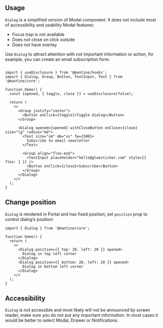 ## Usage

`Dialog` is a simplified version of Modal component. It does not include most of accessibility and usability Modal features:

-   Focus trap is not available
-   Does not close on click outside
-   Does not have overlay

Use `Dialog` to attract attention with not important information or action, for example, you can create an email subscription form:

```

import { useDisclosure } from '@mantine/hooks';
import { Dialog, Group, Button, TextInput, Text } from '@mantine/core';

function Demo() {
  const [opened, { toggle, close }] = useDisclosure(false);

  return (
    <>
      <Group justify="center">
        <Button onClick={toggle}>Toggle dialog</Button>
      </Group>

      <Dialog opened={opened} withCloseButton onClose={close} size="lg" radius="md">
        <Text size="sm" mb="xs" fw={500}>
          Subscribe to email newsletter
        </Text>

        <Group align="flex-end">
          <TextInput placeholder="hello@gluesticker.com" style={{ flex: 1 }} />
          <Button onClick={close}>Subscribe</Button>
        </Group>
      </Dialog>
    </>
  );
}
```

## Change position

`Dialog` is rendered in Portal and has fixed position, set `position` prop to control dialog’s position:

```tsx
import { Dialog } from '@mantine/core';

function Demo() {
  return (
    <>
      <Dialog position={{ top: 20, left: 20 }} opened>
        Dialog in top left corner
      </Dialog>
      <Dialog position={{ bottom: 20, left: 20 }} opened>
        Dialog in bottom left corner
      </Dialog>
    </>
  );
}
```

## Accessibility

`Dialog` is not accessible and most likely will not be announced by screen reader, make sure you do not put any important information. In most cases it would be better to select Modal, Drawer or Notifications.